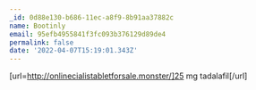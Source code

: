 ```yaml
---
_id: 0d88e130-b686-11ec-a8f9-8b91aa37882c
name: Bootinly
email: 95efb4955841f3fc093b376129d89de4
permalink: false
date: '2022-04-07T15:19:01.343Z'
---
```

[url=http://onlinecialistabletforsale.monster/]25 mg tadalafil[/url]
